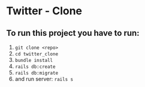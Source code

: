# Twitter - Clone

## To run this project you have to run:
1. `git clone <repo>`
2. `cd twitter_clone`
3. `bundle install`
4. `rails db:create`
5. `rails db:migrate`
6. and run server: `rails s`
